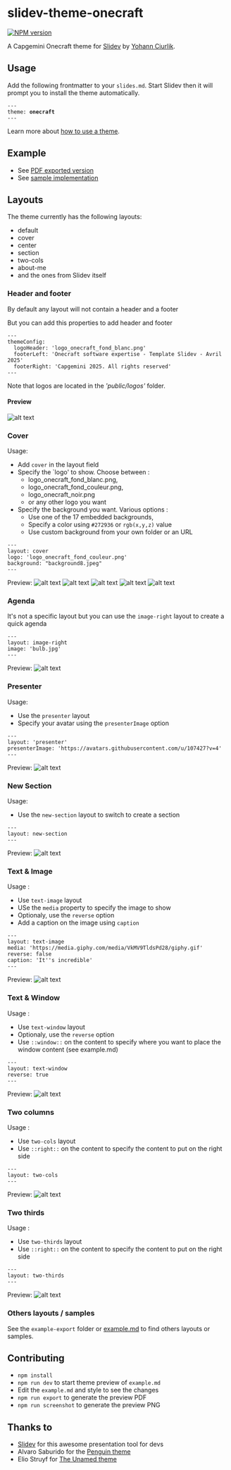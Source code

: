 # slidev-theme-onecraft

[![NPM version](https://img.shields.io/npm/v/slidev-theme-onecraft?color=3AB9D4&label=)](https://www.npmjs.com/package/slidev-theme-onecraft)

A Capgemini Onecraft theme for [Slidev](https://github.com/slidevjs/slidev) by [Yohann Ciurlik](https://github.com/spawnrider).

<!--
  Learn more about how to write a theme:
  https://sli.dev/guide/write-theme.html
--->

<!--
  run `npm run dev` to check out the slides for more details of how to start writing a theme
-->

<!--
  Put some screenshots here to demonstrate your theme

  Live demo: [...]
-->

## Usage

Add the following frontmatter to your `slides.md`. Start Slidev then it will prompt you to install the theme automatically.

<pre><code>---
theme: <b>onecraft</b>
---</code></pre>

Learn more about [how to use a theme](https://sli.dev/guide/theme-addon#use-theme).

## Example
- See [PDF exported version](./example.pdf)
- See [sample implementation](https://gist.github.com/spawnrider/6ad434f8526e6b0a3993c47b729581b0)

## Layouts

The theme currently has the following layouts:

- default
- cover
- center
- section
- two-cols
- about-me
- and the ones from Slidev itself

### Header and footer
By default any layout will not contain a header and a footer

But you can add this properties to add header and footer
```
---
themeConfig:
  logoHeader: 'logo_onecraft_fond_blanc.png' 
  footerLeft: 'Onecraft software expertise - Template Slidev - Avril 2025'
  footerRight: 'Capgemini 2025. All rights reserved'
---
```
Note that logos are located in the *'public/logos'* folder.

#### Preview
![alt text](https://github.com/spawnrider/slidev-theme-onecraft/blob/master/example-export/20.png)

### Cover
Usage:
- Add `cover` in the layout field
- Specify the `logo' to show. Choose between :
  - logo_onecraft_fond_blanc.png, 
  - logo_onecraft_fond_couleur.png, 
  - logo_onecraft_noir.png 
  - or any other logo you want
- Specify the background you want. Various options : 
  - Use one of the 17 embedded backgrounds,
  - Specify a color using `#272936` or `rgb(x,y,z)` value
  - Use custom background from your own folder or an URL

```
---
layout: cover
logo: 'logo_onecraft_fond_couleur.png'
background: "background8.jpeg"
---
```
Preview:
![alt text](https://github.com/spawnrider/slidev-theme-onecraft/blob/master/example-export/1.png)
![alt text](https://github.com/spawnrider/slidev-theme-onecraft/blob/master/example-export/2.png)
![alt text](https://github.com/spawnrider/slidev-theme-onecraft/blob/master/example-export/3.png)
![alt text](https://github.com/spawnrider/slidev-theme-onecraft/blob/master/example-export/4.png)
![alt text](https://github.com/spawnrider/slidev-theme-onecraft/blob/master/example-export/5.png)

### Agenda
It's not a specific layout but you can use the `image-right` layout to create a quick agenda

```
---
layout: image-right
image: 'bulb.jpg'
---
```
Preview:
![alt text](https://github.com/spawnrider/slidev-theme-onecraft/blob/master/example-export/6.png)


### Presenter
Usage: 
- Use the `presenter` layout 
- Specify your avatar using the `presenterImage` option

```
---
layout: 'presenter'
presenterImage: 'https://avatars.githubusercontent.com/u/107427?v=4'
--- 
```
Preview:
![alt text](https://github.com/spawnrider/slidev-theme-onecraft/blob/master/example-export/7.png)

### New Section
Usage: 
- Use the `new-section` layout to switch to create a section

```
---
layout: new-section
---
```
Preview:
![alt text](https://github.com/spawnrider/slidev-theme-onecraft/blob/master/example-export/15.png)

### Text & Image
Usage :
- Use `text-image` layout
- USe the `media` property to specify the image to show
- Optionaly, use the `reverse` option 
- Add a caption on the image using `caption`

```
---
layout: text-image
media: 'https://media.giphy.com/media/VkMV9TldsPd28/giphy.gif'
reverse: false
caption: 'It''s incredible'
---
``` 
Preview:
![alt text](https://github.com/spawnrider/slidev-theme-onecraft/blob/master/example-export/13.png)


### Text & Window
Usage :
- Use `text-window` layout
- Optionaly, use the `reverse` option 
- Use `::window::` on the content to specify where you want to place the window content (see example.md)

```
---
layout: text-window
reverse: true
---
```

Preview:
![alt text](https://github.com/spawnrider/slidev-theme-onecraft/blob/master/example-export/18.png)

### Two columns
Usage :
- Use `two-cols` layout
- Use `::right::` on the content to specify the content to put on the right side

```
---
layout: two-cols
---
```

Preview:
![alt text](https://github.com/spawnrider/slidev-theme-onecraft/blob/master/example-export/16.png)

### Two thirds
Usage :
- Use `two-thirds` layout
- Use `::right::` on the content to specify the content to put on the right side

```
---
layout: two-thirds
---
```

Preview:
![alt text](https://github.com/spawnrider/slidev-theme-onecraft/blob/master/example-export/17.png)

### Others layouts / samples
See the `example-export` folder or [example.md](example.md) to find others layouts or samples.

## Contributing

- `npm install`
- `npm run dev` to start theme preview of `example.md`
- Edit the `example.md` and style to see the changes
- `npm run export` to generate the preview PDF
- `npm run screenshot` to generate the preview PNG

## Thanks to 
- [Slidev](https://sli.dev/) for this awesome presentation tool for devs
- Alvaro Saburido for the [Penguin theme](https://github.com/alvarosabu/slidev-theme-penguin/)
- Elio Struyf for [The Unamed theme](https://github.com/estruyf/slidev-theme-the-unnamed)
